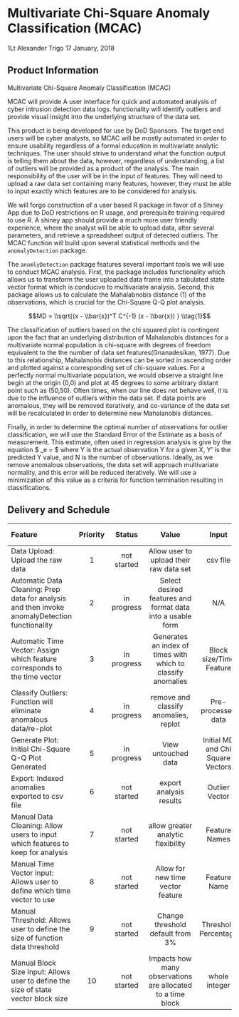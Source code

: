 Multivariate Chi-Square Anomaly Classification (MCAC)
================
1Lt Alexander Trigo
17 January, 2018

Product Information
-------------------

Multivariate Chi-Square Anomaly Classification (MCAC)

MCAC will provide A user interface for quick and automated analysis of cyber intrusion detection data logs. functionality will identify outliers and provide visual insight into the underlying structure of the data set.

This product is being developed for use by DoD Sponsors.  The target end users will be cyber analysts, so MCAC will be mostly automated in order to ensure usability regardless of a formal education in multivariate analytic techniques. The user should strive to understand what the function output is telling them about the data, however, regardless of understanding, a list of outliers will be provided as a product of the analysis. The main responsibility of the user will be in the input of features. They will need to upload a raw data set containing many features, however, they must be able to input exactly which features are to be considered for analysis.

We will forgo construction of a user based R package in favor of a Shiney App due to DoD restrictions on R usage, and prerequisite training required to use R. A shiney app should provide a much more user friendly experience, where the analyst will be able to upload data, alter several parameters, and retrieve a spreadsheet output of detected outliers. The MCAC function will build upon several statistical methods and the `anomalyDetection` package.

The `anomlyDetection` package features several important tools we will use to conduct MCAC analysis. First, the package includes functionality which allows us to transform the user uploaded data frame into a tabulated state vector format which is conducive to multivariate analysis. Second, this package allows us to calculate the Mahalabnobis distance (1) of the observations, which is crucial for the Chi-Square Q-Q plot analysis.

$$MD = \\sqrt{(x - \\bar{x})^T C^{-1} (x - \\bar{x}) }  \\tag{1}$$

The classification of outliers based on the chi squared plot is contingent upon the fact that an underlying distribution of Mahalanobis distances for a multivariate normal population is chi-square with degrees of freedom equivalent to the the number of data set features(Gnanadesikan, 1977). Due to this relationship, Mahalanobis distances can be sorted in ascending order and plotted against a corresponding set of chi-square values. For a perfectly normal multivariate population, we would observe a straight line begin at the origin (0,0) and plot at 45 degrees to some arbitrary distant point such as (50,50). Often times, when our line does not behave well, it is due to the influence of outliers within the data set. If data points are anomalous, they will be removed iteratively, and co-variance of the data set will be recalculated in order to determine new Mahalanobis distances.

Finally, in order to determine the optimal number of observations for outlier classification, we will use the Standard Error of the Estimate as a basis of measurement. This estimate, often used in regression analysis is give by the equation $ \_e = $ where Y is the actual observation Y for a given X, Y' is the predicted Y value, and N is the number of observations. Ideally, as we remove anomalous observations, the data set will approach multivariate normality, and this error will be reduced iteratively. We will use a minimization of this value as a criteria for function termination resulting in classifications.

Delivery and Schedule
---------------------

<table>
<colgroup>
<col width="15%" />
<col width="5%" />
<col width="8%" />
<col width="20%" />
<col width="13%" />
<col width="15%" />
<col width="13%" />
<col width="5%" />
<col width="5%" />
</colgroup>
<thead>
<tr class="header">
<th align="left">Feature</th>
<th align="center">Priority</th>
<th align="center">Status</th>
<th align="center">Value</th>
<th align="center">Input</th>
<th align="center">Output</th>
<th align="center">Use</th>
<th align="center">Deadline Viability?</th>
<th align="center">Needed?</th>
</tr>
</thead>
<tbody>
<tr class="odd">
<td align="left">Data Upload: Upload the raw data</td>
<td align="center">1</td>
<td align="center">not started</td>
<td align="center">Allow user to upload their raw data set</td>
<td align="center">csv file</td>
<td align="center">N/A</td>
<td align="center">N/A</td>
<td align="center">Yes</td>
<td align="center">Yes</td>
</tr>
<tr class="even">
<td align="left">Automatic Data Cleaning: Prep data for analysis and then invoke anomalyDetection functionality</td>
<td align="center">2</td>
<td align="center">in progress</td>
<td align="center">Select desired features and format data into a usable form</td>
<td align="center">N/A</td>
<td align="center">N/A</td>
<td align="center">N/A</td>
<td align="center">Yes</td>
<td align="center">Yes</td>
</tr>
<tr class="odd">
<td align="left">Automatic Time Vector: Assign which feature corresponds to the time vector</td>
<td align="center">3</td>
<td align="center">in progress</td>
<td align="center">Generates an index of times with which to classify anomalies</td>
<td align="center">Block size/Time Feature</td>
<td align="center">Vector of Time/Date Ranges</td>
<td align="center">Better outlier location description</td>
<td align="center">Yes</td>
<td align="center">Yes</td>
</tr>
<tr class="even">
<td align="left">Classify Outliers: Function will eliminate anomalous data/re-plot</td>
<td align="center">4</td>
<td align="center">in progress</td>
<td align="center">remove and classify anomalies, replot</td>
<td align="center">Pre-processed data</td>
<td align="center">Chi-Square Q-Q plot/anomalies</td>
<td align="center">Find anomalies and assess multivariate normality</td>
<td align="center">Yes</td>
<td align="center">Yes</td>
</tr>
<tr class="odd">
<td align="left">Generate Plot: Initial Chi-Square Q-Q Plot Generated</td>
<td align="center">5</td>
<td align="center">in progress</td>
<td align="center">View untouched data</td>
<td align="center">Initial MD and Chi Square Vectors</td>
<td align="center">Initial Q-Q Plot</td>
<td align="center">Inspect untouched data structure</td>
<td align="center">Likely</td>
<td align="center">No</td>
</tr>
<tr class="even">
<td align="left">Export: Indexed anomalies exported to csv file</td>
<td align="center">6</td>
<td align="center">not started</td>
<td align="center">export analysis results</td>
<td align="center">Outlier Vector</td>
<td align="center">csv file</td>
<td align="center">easy snapshot of results</td>
<td align="center">Maybe</td>
<td align="center">No</td>
</tr>
<tr class="odd">
<td align="left">Manual Data Cleaning: Allow users to input which features to keep for analysis</td>
<td align="center">7</td>
<td align="center">not started</td>
<td align="center">allow greater analytic flexibility</td>
<td align="center">Feature Names</td>
<td align="center">See 1-5</td>
<td align="center">adapt to raw data format change/new feature criteria</td>
<td align="center">Unlikely</td>
<td align="center">No</td>
</tr>
<tr class="even">
<td align="left">Manual Time Vector input: Allows user to define which time vector to use</td>
<td align="center">8</td>
<td align="center">not started</td>
<td align="center">Allow for new time vector feature</td>
<td align="center">Feature Name</td>
<td align="center">See 3</td>
<td align="center">adapt to raw data format change/new feature criteria</td>
<td align="center">Unlikely</td>
<td align="center">No</td>
</tr>
<tr class="odd">
<td align="left">Manual Threshold: Allows user to define the size of function data threshold</td>
<td align="center">9</td>
<td align="center">not started</td>
<td align="center">Change threshold default from 3%</td>
<td align="center">Threshold Percentage</td>
<td align="center">See 4</td>
<td align="center">Consider greater data range for classification</td>
<td align="center">Unlikely</td>
<td align="center">No</td>
</tr>
<tr class="even">
<td align="left">Manual Block Size Input: Allows user to define the size of state vector block size</td>
<td align="center">10</td>
<td align="center">not started</td>
<td align="center">Impacts how many observations are allocated to a time block</td>
<td align="center">whole integer</td>
<td align="center">altered Time vector and state vector</td>
<td align="center">user can alter size of time block size and time vector size</td>
<td align="center">Unlikely</td>
<td align="center">No</td>
</tr>
</tbody>
</table>
